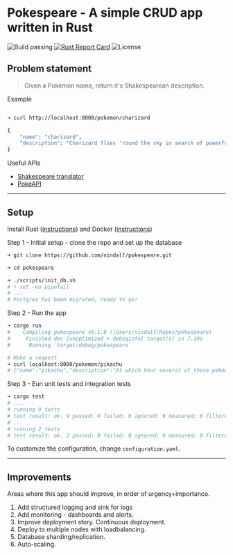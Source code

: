 # Pokespeare - A simple CRUD app written in Rust

![Build passing](https://github.com/nindalf/pokespeare/actions/workflows/rust.yml/badge.svg) [![Rust Report Card](https://rust-reportcard.xuri.me/badge/github.com/nindalf/pokespeare)](https://rust-reportcard.xuri.me/report/github.com/nindalf/pokespeare) ![License](https://img.shields.io/github/license/nindalf/pokespeare)

## Problem statement

> Given a Pokemon name, return it's Shakespearean description.

Example

```bash

➜ curl http://localhost:8000/pokemon/charizard

{
    "name": "charizard",
    "description": "Charizard flies 'round the sky in search of powerful opponents. 't breathes fire of such most wondrous heat yond 't melts aught. However, 't nev'r turns its fiery breath on any opponent weaker than itself."
}
```

Useful APIs

- [Shakespeare translator](https://funtranslations.com/api/shakespeare)
- [PokéAPI](https://pokeapi.co)

---

## Setup

Install Rust ([instructions](https://www.rust-lang.org/tools/install)) and Docker ([instructions](https://docs.docker.com/get-docker/))

Step 1 - Initial setup - clone the repo and set up the database

```bash
➜ git clone https://github.com/nindalf/pokespeare.git

➜ cd pokespeare

➜ ./scripts/init_db.sh
# + set -eo pipefail
# ...
# Postgres has been migrated, ready to go!
```

Step 2 - Run the app
```bash
➜ cargo run
#    Compiling pokespeare v0.1.0 (/Users/nindalf/Repos/pokespeare)
#     Finished dev [unoptimized + debuginfo] target(s) in 7.19s
#      Running `target/debug/pokespeare`

# Make a request
➜ curl localhost:8000/pokemon/pikachu
# {"name":"pikachu","description":"At which hour several of these pokémon gather,  their electricity couldst buildeth and cause lightning storms."}

```

Step 3 - Eun unit tests and integration tests

```bash
➜ cargo test
# ...
# running 9 tests
# test result: ok. 9 passed; 0 failed; 0 ignored; 0 measured; 0 filtered out; finished in 0.13s
# ...
# running 2 tests
# test result: ok. 2 passed; 0 failed; 0 ignored; 0 measured; 0 filtered out; finished in 2.26s

```

To customize the configuration, change `configuration.yaml`.

---

## Improvements

Areas where this app should improve, in order of urgency+importance. 

1. Add structured logging and sink for logs
2. Add monitoring - dashboards and alerts.
3. Improve deployment story. Continuous deployment. 
4. Deploy to multiple nodes with loadbalancing.
5. Database sharding/replication.
6. Auto-scaling.
